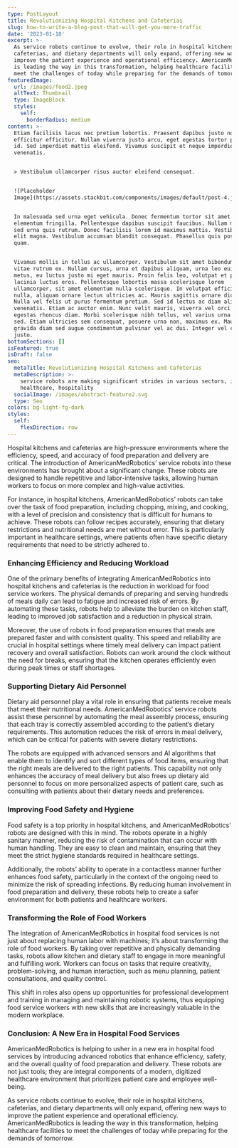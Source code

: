 ```yaml
---
type: PostLayout
title: Revolutionizing Hospital Kitchens and Cafeterias
slug: how-to-write-a-blog-post-that-will-get-you-more-traffic
date: '2023-01-18'
excerpt: >-
  As service robots continue to evolve, their role in hospital kitchens,
  cafeterias, and dietary departments will only expand, offering new ways to
  improve the patient experience and operational efficiency. AmericanMedRobotics
  is leading the way in this transformation, helping healthcare facilities to
  meet the challenges of today while preparing for the demands of tomorrow.
featuredImage:
  url: /images/food2.jpeg
  altText: Thumbnail
  type: ImageBlock
  styles:
    self:
      borderRadius: medium
content: >-
  Etiam facilisis lacus nec pretium lobortis. Praesent dapibus justo non
  efficitur efficitur. Nullam viverra justo arcu, eget egestas tortor pretium
  id. Sed imperdiet mattis eleifend. Vivamus suscipit et neque imperdiet
  venenatis.


  > Vestibulum ullamcorper risus auctor eleifend consequat.


  ![Placeholder
  Image](https://assets.stackbit.com/components/images/default/post-4.jpeg)


  In malesuada sed urna eget vehicula. Donec fermentum tortor sit amet nisl
  elementum fringilla. Pellentesque dapibus suscipit faucibus. Nullam malesuada
  sed urna quis rutrum. Donec facilisis lorem id maximus mattis. Vestibulum quis
  elit magna. Vestibulum accumsan blandit consequat. Phasellus quis posuere
  quam.


  Vivamus mollis in tellus ac ullamcorper. Vestibulum sit amet bibendum ipsum,
  vitae rutrum ex. Nullam cursus, urna et dapibus aliquam, urna leo euismod
  metus, eu luctus justo mi eget mauris. Proin felis leo, volutpat et purus in,
  lacinia luctus eros. Pellentesque lobortis massa scelerisque lorem
  ullamcorper, sit amet elementum nulla scelerisque. In volutpat efficitur
  nulla, aliquam ornare lectus ultricies ac. Mauris sagittis ornare dictum.
  Nulla vel felis ut purus fermentum pretium. Sed id lectus ac diam aliquet
  venenatis. Etiam ac auctor enim. Nunc velit mauris, viverra vel orci ut,
  egestas rhoncus diam. Morbi scelerisque nibh tellus, vel varius urna malesuada
  sed. Etiam ultricies sem consequat, posuere urna non, maximus ex. Mauris
  gravida diam sed augue condimentum pulvinar vel ac dui. Integer vel convallis
  justo.
bottomSections: []
isFeatured: true
isDraft: false
seo:
  metaTitle: Revolutionizing Hospital Kitchens and Cafeterias
  metaDescription: >-
    service robots are making significant strides in various sectors, including
    healthcare, hospitality
  socialImage: /images/abstract-feature2.svg
  type: Seo
colors: bg-light-fg-dark
styles:
  self:
    flexDirection: row
---
```

Hospital kitchens and cafeterias are high-pressure environments where the efficiency, speed, and accuracy of food preparation and delivery are critical. The introduction of AmericanMedRobotics’ service robots into these environments has brought about a significant change. These robots are designed to handle repetitive and labor-intensive tasks, allowing human workers to focus on more complex and high-value activities.

For instance, in hospital kitchens, AmericanMedRobotics’ robots can take over the task of food preparation, including chopping, mixing, and cooking, with a level of precision and consistency that is difficult for humans to achieve. These robots can follow recipes accurately, ensuring that dietary restrictions and nutritional needs are met without error. This is particularly important in healthcare settings, where patients often have specific dietary requirements that need to be strictly adhered to.

### Enhancing Efficiency and Reducing Workload

One of the primary benefits of integrating AmericanMedRobotics into hospital kitchens and cafeterias is the reduction in workload for food service workers. The physical demands of preparing and serving hundreds of meals daily can lead to fatigue and increased risk of errors. By automating these tasks, robots help to alleviate the burden on kitchen staff, leading to improved job satisfaction and a reduction in physical strain.

Moreover, the use of robots in food preparation ensures that meals are prepared faster and with consistent quality. This speed and reliability are crucial in hospital settings where timely meal delivery can impact patient recovery and overall satisfaction. Robots can work around the clock without the need for breaks, ensuring that the kitchen operates efficiently even during peak times or staff shortages.

### Supporting Dietary Aid Personnel

Dietary aid personnel play a vital role in ensuring that patients receive meals that meet their nutritional needs. AmericanMedRobotics’ service robots assist these personnel by automating the meal assembly process, ensuring that each tray is correctly assembled according to the patient’s dietary requirements. This automation reduces the risk of errors in meal delivery, which can be critical for patients with severe dietary restrictions.

The robots are equipped with advanced sensors and AI algorithms that enable them to identify and sort different types of food items, ensuring that the right meals are delivered to the right patients. This capability not only enhances the accuracy of meal delivery but also frees up dietary aid personnel to focus on more personalized aspects of patient care, such as consulting with patients about their dietary needs and preferences.

### Improving Food Safety and Hygiene

Food safety is a top priority in hospital kitchens, and AmericanMedRobotics’ robots are designed with this in mind. The robots operate in a highly sanitary manner, reducing the risk of contamination that can occur with human handling. They are easy to clean and maintain, ensuring that they meet the strict hygiene standards required in healthcare settings.

Additionally, the robots’ ability to operate in a contactless manner further enhances food safety, particularly in the context of the ongoing need to minimize the risk of spreading infections. By reducing human involvement in food preparation and delivery, these robots help to create a safer environment for both patients and healthcare workers.

### Transforming the Role of Food Workers

The integration of AmericanMedRobotics in hospital food services is not just about replacing human labor with machines; it’s about transforming the role of food workers. By taking over repetitive and physically demanding tasks, robots allow kitchen and dietary staff to engage in more meaningful and fulfilling work. Workers can focus on tasks that require creativity, problem-solving, and human interaction, such as menu planning, patient consultations, and quality control.

This shift in roles also opens up opportunities for professional development and training in managing and maintaining robotic systems, thus equipping food service workers with new skills that are increasingly valuable in the modern workplace.

### Conclusion: A New Era in Hospital Food Services

AmericanMedRobotics is helping to usher in a new era in hospital food services by introducing advanced robotics that enhance efficiency, safety, and the overall quality of food preparation and delivery. These robots are not just tools; they are integral components of a modern, digitized healthcare environment that prioritizes patient care and employee well-being.

As service robots continue to evolve, their role in hospital kitchens, cafeterias, and dietary departments will only expand, offering new ways to improve the patient experience and operational efficiency. AmericanMedRobotics is leading the way in this transformation, helping healthcare facilities to meet the challenges of today while preparing for the demands of tomorrow.
